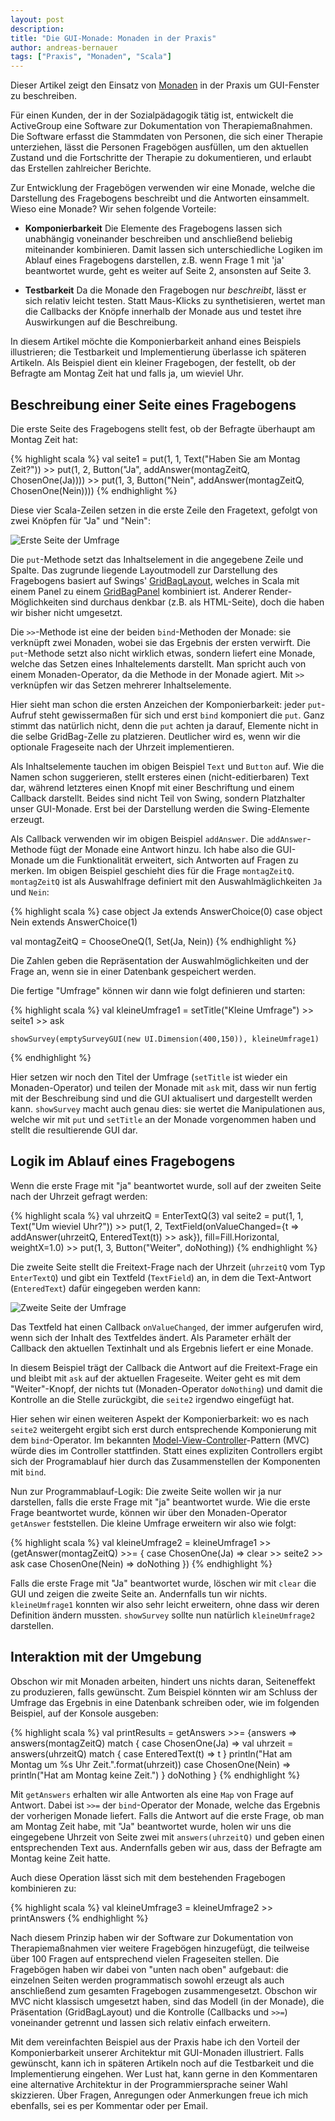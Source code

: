 ```yaml
---
layout: post
description: 
title: "Die GUI-Monade: Monaden in der Praxis"
author: andreas-bernauer
tags: ["Praxis", "Monaden", "Scala"]
---
```


Dieser Artikel zeigt den Einsatz von
[Monaden](http://funktionale-programmierung.de/2013/04/18/haskell-monaden.html)
in der Praxis um GUI-Fenster zu beschreiben.

Für einen Kunden, der in der Sozialpädagogik tätig ist, entwickelt die
ActiveGroup eine Software zur Dokumentation von Therapiemaßnahmen.
Die Software erfasst die Stammdaten von Personen, die sich einer
Therapie unterziehen, lässt die Personen Fragebögen ausfüllen, um den
aktuellen Zustand und die Fortschritte der Therapie zu dokumentieren,
und erlaubt das Erstellen zahlreicher Berichte.

Zur Entwicklung der Fragebögen verwenden wir eine Monade, welche die
Darstellung des Fragebogens beschreibt und die Antworten einsammelt.
Wieso eine Monade?  Wir sehen folgende Vorteile:

- **Komponierbarkeit** Die Elemente des Fragebogens lassen sich unabhängig
  voneinander beschreiben und anschließend beliebig miteinander
  kombinieren.  Damit lassen sich unterschiedliche Logiken im
  Ablauf eines Fragebogens darstellen, z.B. wenn Frage 1 mit 'ja'
  beantwortet wurde, geht es weiter auf Seite 2, ansonsten auf Seite
  3.

- **Testbarkeit** Da die Monade den Fragebogen nur *beschreibt*, lässt
  er sich relativ leicht testen.  Statt Maus-Klicks zu synthetisieren,
  wertet man die Callbacks der Knöpfe innerhalb der Monade aus und
  testet ihre Auswirkungen auf die Beschreibung.

In diesem Artikel möchte die Komponierbarkeit anhand eines Beispiels
illustrieren; die Testbarkeit und Implementierung überlasse ich
späteren Artikeln. Als Beispiel dient ein kleiner Fragebogen, der
festellt, ob der Befragte am Montag Zeit hat und falls ja, um wieviel
Uhr.

<!-- more start -->

## Beschreibung einer Seite eines Fragebogens

Die erste Seite des Fragebogens stellt fest, ob der Befragte überhaupt
am Montag Zeit hat:

{% highlight scala %}
   val seite1 =
     put(1, 1, Text("Haben Sie am Montag Zeit?")) >>
     put(1, 2, Button("Ja", addAnswer(montagZeitQ, ChosenOne(Ja)))) >>
     put(1, 3, Button("Nein", addAnswer(montagZeitQ, ChosenOne(Nein))))
{% endhighlight %}

Diese vier Scala-Zeilen setzen in die erste Zeile den Fragetext,
gefolgt von zwei Knöpfen für "Ja" und "Nein":

![Erste Seite der Umfrage](/files/gui-monade/seite1.png "Erste Seite der
 Umfrage")

Die `put`-Methode setzt das Inhaltselement in die angegebene Zeile und
Spalte.  Das zugrunde liegende Layoutmodell zur Darstellung des
Fragebogens basiert auf Swings'
[GridBagLayout](http://docs.oracle.com/javase/tutorial/uiswing/layout/gridbag.html),
welches in Scala mit einem Panel zu einem
[GridBagPanel](http://www.scala-lang.org/api/2.10.0/scala/swing/GridBagPanel.html)
kombiniert ist.  Anderer Render-Möglichkeiten sind durchaus denkbar
(z.B. als HTML-Seite), doch die haben wir bisher nicht umgesetzt.

Die `>>`-Methode ist eine der beiden `bind`-Methoden der Monade: sie
verknüpft zwei Monaden, wobei sie das Ergebnis der ersten verwirft.
Die `put`-Methode setzt also nicht wirklich etwas, sondern liefert
eine Monade, welche das Setzen eines Inhaltelements darstellt.  Man
spricht auch von einem Monaden-Operator, da die Methode in der Monade
agiert.  Mit `>>` verknüpfen wir das Setzen mehrerer Inhaltselemente.

Hier sieht man schon die ersten Anzeichen der Komponierbarkeit: jeder
`put`-Aufruf steht gewissermaßen für sich und erst `bind` komponiert
die `put`.  Ganz stimmt das natürlich nicht, denn die `put` achten
ja darauf, Elemente nicht in die selbe GridBag-Zelle zu platzieren.
Deutlicher wird es, wenn wir die optionale Frageseite nach der Uhrzeit
implementieren.

Als Inhaltselemente tauchen im obigen Beispiel `Text` und `Button`
auf.  Wie die Namen schon suggerieren, stellt ersteres einen
(nicht-editierbaren) Text dar, während letzteres einen Knopf mit einer
Beschriftung und einem Callback darstellt.  Beides sind nicht Teil von
Swing, sondern Platzhalter unser GUI-Monade.  Erst bei der Darstellung
werden die Swing-Elemente erzeugt.

Als Callback verwenden wir im obigen Beispiel `addAnswer`.  Die
`addAnswer`-Methode fügt der Monade eine Antwort hinzu.  Ich habe also
die GUI-Monade um die Funktionalität erweitert, sich Antworten auf
Fragen zu merken.  Im obigen Beispiel geschieht dies für die Frage
`montagZeitQ`.  `montagZeitQ` ist als Auswahlfrage definiert mit den
Auswahlmäglichkeiten `Ja` und `Nein`:

{% highlight scala %}
  case object Ja extends AnswerChoice(0)
  case object Nein extends AnswerChoice(1)

  val montagZeitQ = ChooseOneQ(1, Set(Ja, Nein))
{% endhighlight %}

Die Zahlen geben die Repräsentation der Auswahlmöglichkeiten und der
Frage an, wenn sie in einer Datenbank gespeichert werden.

Die fertige "Umfrage" können wir dann wie folgt definieren und
starten:

{% highlight scala %}
    val kleineUmfrage1 =
      setTitle("Kleine Umfrage") >>
      seite1 >>
      ask
     
    showSurvey(emptySurveyGUI(new UI.Dimension(400,150)), kleineUmfrage1)
{% endhighlight %}

Hier setzen wir noch den Titel der Umfrage (`setTitle` ist wieder ein
Monaden-Operator) und teilen der Monade mit `ask` mit, dass wir nun
fertig mit der Beschreibung sind und die GUI aktualisert und
dargestellt werden kann.  `showSurvey` macht auch genau dies: sie
wertet die Manipulationen aus, welche wir mit `put` und `setTitle` an
der Monade vorgenommen haben und stellt die resultierende GUI dar.


## Logik im Ablauf eines Fragebogens

Wenn die erste Frage mit "ja" beantwortet wurde, soll auf der zweiten
Seite nach der Uhrzeit gefragt werden:

{% highlight scala %}
    val uhrzeitQ = EnterTextQ(3)
    val seite2 =
      put(1, 1, Text("Um wieviel Uhr?")) >>
      put(1, 2, TextField(onValueChanged={t => addAnswer(uhrzeitQ, EnteredText(t)) >> ask}),
        fill=Fill.Horizontal, weightX=1.0) >>
      put(1, 3, Button("Weiter", doNothing))
{% endhighlight %}

Die zweite Seite stellt die Freitext-Frage nach der Uhrzeit
(`uhrzeitQ` vom Typ `EnterTextQ`) und gibt ein Textfeld (`TextField`)
an, in dem die Text-Antwort (`EnteredText`) dafür eingegeben werden
kann:

![Zweite Seite der Umfrage](/files/gui-monade/seite2.png "Zwetie Seit
 der Umfrage")

Das Textfeld hat einen Callback `onValueChanged`, der immer
aufgerufen wird, wenn sich der Inhalt des Textfeldes ändert.  Als
Parameter erhält der Callback den aktuellen Textinhalt und als
Ergebnis liefert er eine Monade.

In diesem Beispiel trägt der Callback die Antwort auf die
Freitext-Frage ein und bleibt mit `ask` auf der aktuellen Frageseite.
Weiter geht es mit dem "Weiter"-Knopf, der nichts tut
(Monaden-Operator `doNothing`) und damit die Kontrolle an die Stelle
zurückgibt, die `seite2` irgendwo eingefügt hat.

Hier sehen wir einen weiteren Aspekt der Komponierbarkeit: wo es nach
`seite2` weitergeht ergibt sich erst durch entsprechende Komponierung
mit dem `bind`-Operator.  Im bekannten
[Model-View-Controller](http://de.wikipedia.org/wiki/Model_View_Controller)-Pattern
(MVC) würde dies im Controller stattfinden.  Statt eines expliziten
Controllers ergibt sich der Programablauf hier durch das
Zusammenstellen der Komponenten mit `bind`.

Nun zur Programmablauf-Logik: Die zweite Seite wollen wir ja nur
darstellen, falls die erste Frage mit "ja" beantwortet wurde.  Wie die
erste Frage beantwortet wurde, können wir über den Monaden-Operator
`getAnswer` feststellen.  Die kleine Umfrage erweitern wir also wie
folgt:

{% highlight scala %}
    val kleineUmfrage2 =
      kleineUmfrage1 >>
      (getAnswer(montagZeitQ) >>= {
        case ChosenOne(Ja) =>
          clear >> seite2 >> ask
        case ChosenOne(Nein) => doNothing
      })
{% endhighlight %}

Falls die erste Frage mit "Ja" beantwortet wurde, löschen wir mit
`clear` die GUI und zeigen die zweite Seite an.  Andernfalls tun wir
nichts.  `kleineUmfrage1` konnten wir also sehr leicht erweitern,
ohne dass wir deren Definition ändern mussten.  `showSurvey` sollte
nun natürlich `kleineUmfrage2` darstellen.

## Interaktion mit der Umgebung

Obschon wir mit Monaden arbeiten, hindert uns nichts daran,
Seiteneffekt zu produzieren, falls gewünscht.  Zum Beispiel könnten
wir am Schluss der Umfrage das Ergebnis in eine Datenbank schreiben
oder, wie im folgenden Beispiel, auf der Konsole ausgeben:

{% highlight scala %}
  val printResults =
    getAnswers >>= {answers =>
      answers(montagZeitQ) match {
        case ChosenOne(Ja) =>
          val uhrzeit = answers(uhrzeitQ) match {
            case EnteredText(t) => t
          }
          println("Hat am Montag um %s Uhr Zeit.".format(uhrzeit))
        case ChosenOne(Nein) => println("Hat am Montag keine Zeit.")
      }
      doNothing
    }
{% endhighlight %}

Mit `getAnswers` erhalten wir alle Antworten als eine `Map` von Frage
auf Antwort.  Dabei ist `>>=` der `bind`-Operator der Monade, welche
das Ergebnis der vorherigen Monade liefert.  Falls die Antwort auf die
erste Frage, ob man am Montag Zeit habe, mit "Ja" beantwortet wurde,
holen wir uns die eingegebene Uhrzeit von Seite zwei mit
`answers(uhrzeitQ)` und geben einen entsprechenden Text aus.
Andernfalls geben wir aus, dass der Befragte am Montag keine Zeit
hatte.

Auch diese Operation lässt sich mit dem bestehenden Fragebogen
kombinieren zu:

{% highlight scala %}
     val kleineUmfrage3 =
       kleineUmfrage2 >> printAnswers
{% endhighlight %}

Nach diesem Prinzip haben wir der Software zur Dokumentation von
Therapiemaßnahmen vier weitere Fragebögen hinzugefügt, die teilweise
über 100 Fragen auf entsprechend vielen Frageseiten stellen.  Die
Fragebögen haben wir dabei von "unten nach oben" aufgebaut: die
einzelnen Seiten werden programmatisch sowohl erzeugt als auch
anschließend zum gesamten Fragebogen zusammengesetzt.  Obschon wir MVC
nicht klassisch umgesetzt haben, sind das Modell (in der Monade), die
Präsentation (GridBagLayout) und die Kontrolle (Callbacks und `>>=`)
voneinander getrennt und lassen sich relativ einfach erweitern.

Mit dem vereinfachten Beispiel aus der Praxis habe ich den Vorteil der
Komponierbarkeit unserer Architektur mit GUI-Monaden illustriert.
Falls gewünscht, kann ich in späteren Artikeln noch auf die
Testbarkeit und die Implementierung eingehen.  Wer Lust hat, kann
gerne in den Kommentaren eine alternative Architektur in der
Programmiersprache seiner Wahl skizzieren.  Über Fragen, Anregungen
oder Anmerkungen freue ich mich ebenfalls, sei es per Kommentar oder
per Email.

